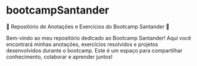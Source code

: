 # bootcampSantander
📝 Repositório de Anotações e Exercícios do Bootcamp Santander 🚀

Bem-vindo ao meu repositório dedicado ao Bootcamp Santander! Aqui você encontrará minhas anotações, exercícios resolvidos e projetos desenvolvidos durante o bootcamp. Este é um espaço para compartilhar conhecimento, colaborar e aprender juntos!

